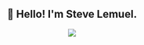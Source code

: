 <!--
**wlemuel/wlemuel** is a ✨ _special_ ✨ repository because its `README.md` (this file) appears on your GitHub profile.

Here are some ideas to get you started:

- 🔭 I’m currently working on ...
- 🌱 I’m currently learning ...
- 👯 I’m looking to collaborate on ...
- 🤔 I’m looking for help with ...
- 💬 Ask me about ...
- 📫 How to reach me: ...
- 😄 Pronouns: ...
- ⚡ Fun fact: ...
-->

<h2 align="center">👋 Hello! I'm Steve Lemuel.</h2>

<p align="center">
  <img src="https://user-images.githubusercontent.com/1510976/94387154-e173cd00-017b-11eb-9dd9-c5d69d0ac0e2.png" />
</p>
